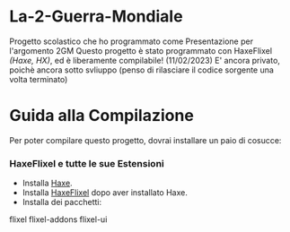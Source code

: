 # La-2-Guerra-Mondiale
Progetto scolastico che ho programmato come Presentazione per l'argomento 2GM
Questo progetto è stato programmato con HaxeFlixel *(Haxe, HX)*, ed è liberamente compilabile!
(11/02/2023) E' ancora privato, poichè ancora sotto svliuppo (penso di rilasciare il codice sorgente una volta terminato)


# Guida alla Compilazione
Per poter compilare questo progetto, dovrai installare un paio di cosucce:

### HaxeFlixel e tutte le sue Estensioni
- Installa [Haxe](https://haxe.org/download/).
- Installa [HaxeFlixel](https://haxeflixel.com/documentation/install-haxeflixel/) dopo aver installato Haxe.
- Installa dei pacchetti:

flixel
flixel-addons
flixel-ui


